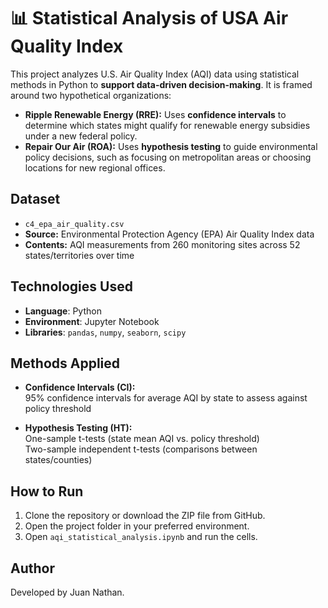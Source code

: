 # 📊 Statistical Analysis of USA Air Quality Index  

This project analyzes U.S. Air Quality Index (AQI) data using statistical methods in Python to **support data-driven decision-making**. It is framed around two hypothetical organizations:  

- **Ripple Renewable Energy (RRE):** Uses **confidence intervals** to determine which states might qualify for renewable energy subsidies under a new federal policy.  
- **Repair Our Air (ROA):** Uses **hypothesis testing** to guide environmental policy decisions, such as focusing on metropolitan areas or choosing locations for new regional offices.  

## Dataset

- `c4_epa_air_quality.csv`
- **Source:** Environmental Protection Agency (EPA) Air Quality Index data
- **Contents:** AQI measurements from 260 monitoring sites across 52 states/territories over time

## Technologies Used

- **Language**: Python
- **Environment**: Jupyter Notebook
- **Libraries**: `pandas`, `numpy`, `seaborn`, `scipy`

## Methods Applied

- **Confidence Intervals (CI):**  
  95% confidence intervals for average AQI by state to assess against policy threshold

- **Hypothesis Testing (HT):**  
  One-sample t-tests (state mean AQI vs. policy threshold)  
  Two-sample independent t-tests (comparisons between states/counties)
 
## How to Run

1. Clone the repository or download the ZIP file from GitHub.
2. Open the project folder in your preferred environment.
3. Open `aqi_statistical_analysis.ipynb` and run the cells.

## Author

Developed by Juan Nathan.
